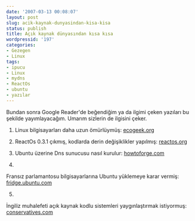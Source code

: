 ```yaml
---
date: '2007-03-13 00:08:07'
layout: post
slug: acik-kaynak-dunyasindan-kisa-kisa
status: publish
title: Açık kaynak dünyasından kısa kısa
wordpressid: '197'
categories:
- Gezegen
- Linux
tags:
- ipucu
- Linux
- mydns
- ReactOs
- ubuntu
- yazılar
---
```


Bundan sonra Google Reader'de beğendiğim ya da ilgimi çeken yazıları bu şekilde yayımlayacağım. Umarım sizlerin de ilgisini çeker. 




	
  1. Linux bilgisayarları daha uzun ömürlüymüş: [ecogeek.org](http://www.ecogeek.org/content/view/459/)



	
  2. ReactOs 0.3.1 çıkmış, kodlarda derin değişiklikler yapılmış: [reactos.org](http://www.reactos.org/en/news_page_34.html)



	
  3. Ubuntu üzerine Dns sunucusu nasıl kurulur: [howtoforge.com](http://www.howtoforge.com/mydns_mydnsconfig_dnsmasp_on_ubuntu_edgy)


	
  4. 
Fransız parlamantosu bilgisayarlarına Ubuntu yüklemeye karar vermiş: [fridge.ubuntu.com](http://fridge.ubuntu.com/node/814)


	
  5. 
İngiliz muhalefeti açık kaynak kodlu sistemleri yaygınlaştırmak istiyormuş: [conservatives.com](http://www.conservatives.com/tile.do?def=news.story.page&obj_id=135394)





